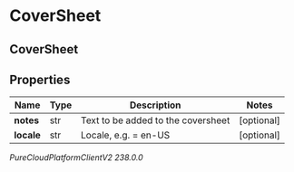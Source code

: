 # CoverSheet

## CoverSheet

## Properties

|Name | Type | Description | Notes|
|------------ | ------------- | ------------- | -------------|
| **notes** | str | Text to be added to the coversheet | [optional] |
| **locale** | str | Locale, e.g. &#x3D; en-US | [optional] |



_PureCloudPlatformClientV2 238.0.0_

